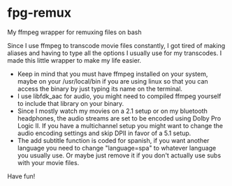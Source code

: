 # fpg-remux
My ffmpeg wrapper for remuxing files on bash

Since I use ffmpeg to transcode movie files constantly, I got tired of making aliases and having to type all the options I usually use for my transcodes. I made this little wrapper to make my life easier.

- Keep in mind that you must have ffmpeg installed on your system, maybe on your /usr/local/bin if you are using linux so that you can access the binary by just typing its name on the terminal.
- I use libfdk_aac for audio, you might need to compiled ffmpeg yourself to include that library on your binary.
- Since I mostly watch my movies on a 2.1 setup or on my bluetooth headphones, the audio streams are set to be encoded using Dolby Pro Logic II. If you have a multichannel setup you might want to change the audio encoding settings and skip DPII in favor of a 5.1 setup.
- The add subtitle function is coded for spanish, if you want another language you need to change "language=spa" to whatever language you usually use. Or maybe just remove it if you don't actually use subs with your movie files.

Have fun!
